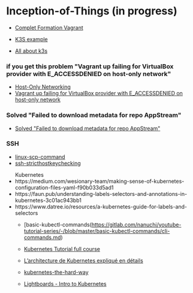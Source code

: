 # Inception-of-Things (in progress)
- [Complet Formation Vagrant](https://www.youtube.com/watch?v=z4209uoIbmk)

- [K3S example](https://www.invivoo.com/k3s-kubernetes-enfin-ultra-simpl-leger-devoxx/)
- [All about k3s](https://dev.to/abhinavd26/all-about-k3s-lightweight-kubernetes-3ell)


### if you get this problem "Vagrant up failing for VirtualBox provider with E_ACCESSDENIED on host-only network"
- [Host-Only Networking](https://www.virtualbox.org/manual/ch06.html#:~:text=different%20user%20IDs.-,6.7.%C2%A0Host%2DOnly%20Networking,-Host%2Donly%20networking)
- [Vagrant up failing for VirtualBox provider with E_ACCESSDENIED on host-only network](https://stackoverflow.com/questions/69722254/vagrant-up-failing-for-virtualbox-provider-with-e-accessdenied-on-host-only-netw)

### Solved "Failed to download metadata for repo AppStream"
- [Solved "Failed to download metadata for repo AppStream"](https://www.cyberithub.com/solved-failed-to-download-metadata-for-repo-appstream/#:~:text=To%20fix%20the%20above%20error,centos.org%20using%20below%20commands.&text=Once%20the%20mirror%20is%20changed,it%20works%20fine%20as%20expected.)

### SSH
- [linux-scp-command](https://www.ionos.com/digitalguide/server/configuration/linux-scp-command)
- [ssh-stricthostkeychecking](https://linuxhint.com/ssh-stricthostkeychecking/)

<ul>
Kubernetes
  <li>https://medium.com/wesionary-team/making-sense-of-kubernetes-configuration-files-yaml-f90b033d5ad1</li>
  <li>https://faun.pub/understanding-labels-selectors-and-annotations-in-kubernetes-3c01ac943bb1</li>
  <li>https://www.datree.io/resources/a-kubernetes-guide-for-labels-and-selectors</li>
  
- [basic-kubectl-commands(https://gitlab.com/nanuchi/youtube-tutorial-series/-/blob/master/basic-kubectl-commands/cli-commands.md)
- [Kubernetes Tutorial full course](https://www.youtube.com/watch?v=X48VuDVv0do&t=9138s)
  
- [L’architecture de Kubernetes expliqué en détails](https://www.youtube.com/watch?v=oG-f6FHWvp4&t=566s)
- [kubernetes-the-hard-way](https://github.com/kelseyhightower/kubernetes-the-hard-way)
- [Lightboards - Intro to Kubernetes](https://youtube.com/playlist?list=PL7bmigfV0EqQw4WnD0wF-SRBYttCFeBbF)

